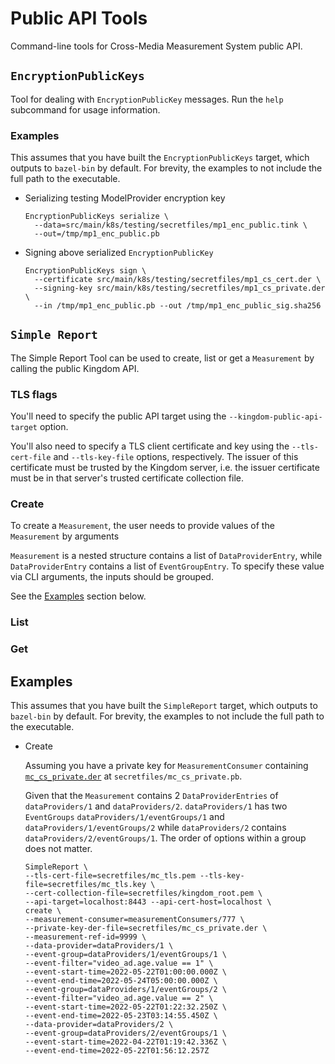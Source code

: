 # Public API Tools

Command-line tools for Cross-Media Measurement System public API.

## `EncryptionPublicKeys`

Tool for dealing with `EncryptionPublicKey` messages. Run the `help` subcommand
for usage information.

### Examples

This assumes that you have built the `EncryptionPublicKeys` target, which
outputs to `bazel-bin` by default. For brevity, the examples to not include the
full path to the executable.

*   Serializing testing ModelProvider encryption key

    ```shell
    EncryptionPublicKeys serialize \
      --data=src/main/k8s/testing/secretfiles/mp1_enc_public.tink \
      --out=/tmp/mp1_enc_public.pb
    ```

*   Signing above serialized `EncryptionPublicKey`

    ```shell
    EncryptionPublicKeys sign \
      --certificate src/main/k8s/testing/secretfiles/mp1_cs_cert.der \
      --signing-key src/main/k8s/testing/secretfiles/mp1_cs_private.der \
      --in /tmp/mp1_enc_public.pb --out /tmp/mp1_enc_public_sig.sha256
    ```


## `Simple Report`

The Simple Report Tool can be used to create, list or get a `Measurement` by
calling the public Kingdom API.

### TLS flags

You'll need to specify the public API target using the 
`--kingdom-public-api-target` option.

You'll also need to specify a TLS client certificate and key using the
`--tls-cert-file` and `--tls-key-file` options, respectively. The issuer of this
certificate must be trusted by the Kingdom server, i.e. the issuer
certificate must be in that server's trusted certificate collection file.

### Create

To create a `Measurement`, the user needs to provide values of the `Measurement`
by arguments

`Measurement` is a nested structure contains a list of `DataProviderEntry`,
while `DataProviderEntry` contains a list of `EventGroupEntry`. To specify these
value via CLI arguments, the inputs should be grouped.

See the [Examples](##Examples) section below.

### List

### Get

## Examples

This assumes that you have built the `SimpleReport` target, which outputs to
`bazel-bin` by default. For brevity, the examples to not include the full path
to the executable.

* Create

  Assuming you have a private key for `MeasurementConsumer` containing
  [`mc_cs_private.der`](../../../../../../../k8s/testing/secretfiles/mc_cs_private.tink)
  at `secretfiles/mc_cs_private.pb`.

  Given that the `Measurement` contains 2 `DataProviderEntries` of `dataProviders/1`
  and `dataProviders/2`. `dataProviders/1` has two `EventGroups`
  `dataProviders/1/eventGroups/1` and `dataProviders/1/eventGroups/2` while
  `dataProviders/2` contains `dataProviders/2/eventGroups/1`. The order of
  options within a group does not matter.

  ```shell
  SimpleReport \
  --tls-cert-file=secretfiles/mc_tls.pem --tls-key-file=secretfiles/mc_tls.key \
  --cert-collection-file=secretfiles/kingdom_root.pem \
  --api-target=localhost:8443 --api-cert-host=localhost \
  create \
  --measurement-consumer=measurementConsumers/777 \
  --private-key-der-file=secretfiles/mc_cs_private.der \
  --measurement-ref-id=9999 \
  --data-provider=dataProviders/1 \
  --event-group=dataProviders/1/eventGroups/1 \
  --event-filter="video_ad.age.value == 1" \
  --event-start-time=2022-05-22T01:00:00.000Z \
  --event-end-time=2022-05-24T05:00:00.000Z \
  --event-group=dataProviders/1/eventGroups/2 \
  --event-filter="video_ad.age.value == 2" \
  --event-start-time=2022-05-22T01:22:32.250Z \
  --event-end-time=2022-05-23T03:14:55.450Z \
  --data-provider=dataProviders/2 \
  --event-group=dataProviders/2/eventGroups/1 \
  --event-start-time=2022-04-22T01:19:42.336Z \
  --event-end-time=2022-05-22T01:56:12.257Z
  ```
